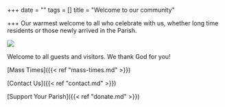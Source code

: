 +++
date = ""
tags = []
title = "Welcome to our community"

+++
Our warmest welcome to all who celebrate with us, whether long time residents or those newly arrived in the Parish.

![](/images/church-inside.jpg)

Welcome to all guests and visitors. We thank God for you!

[Mass Times]({{< ref "mass-times.md" >}})

[Contact Us]({{< ref "contact.md" >}})

[Support Your Parish]({{< ref "donate.md" >}})
